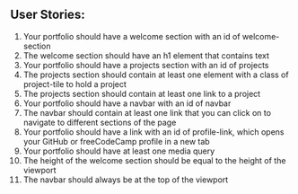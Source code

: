 ## User Stories:

1. Your portfolio should have a welcome section with an id of welcome-section
2. The welcome section should have an h1 element that contains text
3. Your portfolio should have a projects section with an id of projects
4. The projects section should contain at least one element with a class of project-tile to hold a project
5. The projects section should contain at least one link to a project
6. Your portfolio should have a navbar with an id of navbar
7. The navbar should contain at least one link that you can click on to navigate to different sections of the page
8. Your portfolio should have a link with an id of profile-link, which opens your GitHub or freeCodeCamp profile in a new tab
9. Your portfolio should have at least one media query
10. The height of the welcome section should be equal to the height of the viewport
11. The navbar should always be at the top of the viewport